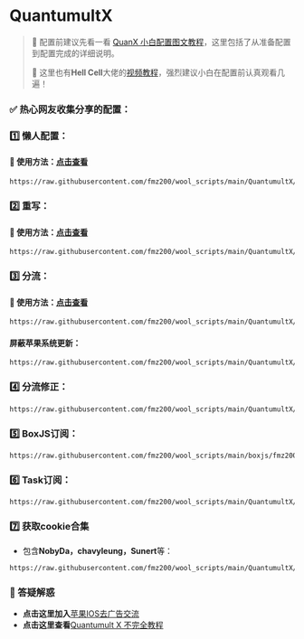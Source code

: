 # QuantumultX

> 📍 配置前建议先看一看 [QuanX 小白配置图文教程](How-To-Use.md)，这里包括了从准备配置到配置完成的详细说明。
>
> 📍 这里也有**Hell Cell**大佬的[视频教程](https://youtu.be/e8E8dtFaFUk)，强烈建议小白在配置前认真观看几遍！

### ✅ 热心网友收集分享的配置：
### 1️⃣ 懒人配置：
#### 🔔 使用方法：[点击查看](../QuantumultX/config/00-How-To-Use-Config.md)
```
https://raw.githubusercontent.com/fmz200/wool_scripts/main/QuantumultX/config/lanren.conf        
```

### 2️⃣ 重写：
#### 🔔 使用方法：[点击查看](../QuantumultX/rewrite/00-How-To-Use-Rewrite.md)
```
https://raw.githubusercontent.com/fmz200/wool_scripts/main/QuantumultX/rewrite/chongxie.txt
```

### 3️⃣ 分流：
#### 🔔 使用方法：[点击查看](../QuantumultX/filter/00-How-To-Use-Filter.md)
```
https://raw.githubusercontent.com/fmz200/wool_scripts/main/QuantumultX/filter/fenliu.list
```
#### 屏蔽苹果系统更新：
```
https://raw.githubusercontent.com/fmz200/wool_scripts/main/QuantumultX/filter/apple.snippet
```

### 4️⃣ 分流修正：
```
https://raw.githubusercontent.com/fmz200/wool_scripts/main/QuantumultX/filter/fenliuxiuzheng.list
```

### 5️⃣ BoxJS订阅：
```
https://raw.githubusercontent.com/fmz200/wool_scripts/main/boxjs/fmz200.boxjs.json
```

### 6️⃣ Task订阅：
```
https://raw.githubusercontent.com/fmz200/wool_scripts/main/QuantumultX/fmz200_gallery.json
```

### 7️⃣ 获取cookie合集
- 包含**NobyDa，chavyleung，Sunert**等：
```
https://raw.githubusercontent.com/fmz200/wool_scripts/main/QuantumultX/fmz200_cookies.conf
```

### 📮 答疑解惑
- **点击这里加入**[苹果IOS去广告交流](https://t.me/quguanggao)
- **点击这里查看**[Quantumult X 不完全教程](https://www.notion.so/Quantumult-X-1d32ddc6e61c4892ad2ec5ea47f00917) 
